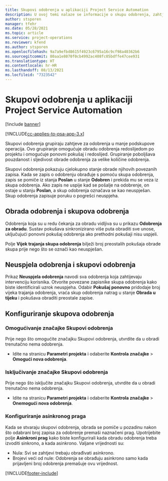 ```yaml
---
title: Skupovi odobrenja u aplikaciji Project Service Automation
description: U ovoj temi nalaze se informacije o skupu odobrenja, zahtjevima i podskupovima tih operacija.
author: stsporen
manager: tfehr
ms.date: 05/28/2021
ms.topic: article
ms.service: project-operations
ms.reviewer: kfend
ms.author: stsporen
ms.openlocfilehash: 9a7a9efbd8615f4923c6795a16c9cf98a40362b6
ms.sourcegitcommit: 80aa1e8070f0cb4992ac408fc05bdffe47cee931
ms.translationtype: HT
ms.contentlocale: hr-HR
ms.lasthandoff: 08/13/2021
ms.locfileid: "7323542"
---
```

# <a name="approval-sets-in-project-service-automation"></a>Skupovi odobrenja u aplikaciji Project Service Automation

[!include [banner](../includes/psa-now-project-operations.md)]

[!INCLUDE[cc-applies-to-psa-app-3.x](../includes/cc-applies-to-psa-app-3x.md)]

Skupovi odobrenja grupiraju zahtjeve za odobrenja u manje podskupove operacija. Ovo grupiranje omogućuje obradu odobrenja redoslijedom po projektu i omogućuje ponovni pokušaj i redoslijed. Grupiranje poboljšava pouzdanost i sljedivost obrade odobrenja za velike količine odobrenja.

Skupovi odobrenja pokazuju cjelokupno stanje obrade njihovih povezanih zapisa. Kada se zapis o odobrenju obrađuje s pomoću skupa odobrenja, zapis se pomiče iz stanja **Poslan** u stanje **Odobren** i prekida mu se veza iz skupa odobrenja. Ako zapis ne uspije kad se pošalje na odobrenje, on ostaje u stanju **Poslan**, a skup odobrenja označava se kao neuspješan. Skup odobrenja zapisuje poruku o pogrešci neuspjeha.

## <a name="processing-approvals-and-approval-sets"></a>Obrada odobrenja i skupova odobrenja
Odobrenja koja su u redu čekanja za obradu vidljiva su u prikazu **Odobrenja za obradu**. Sustav pokušava sinkronizirano više puta obraditi sve unose, uključujući ponovni pokušaj odobrenja ako prethodni pokušaji nisu uspjeli.

Polje **Vijek trajanja skupa odobrenja** bilježi broj preostalih pokušaja obrade skupa prije nego što se označi kao neuspješan.

## <a name="failed-approvals-and-approval-sets"></a>Neuspjela odobrenja i skupovi odobrenja
Prikaz **Neuspjela odobrenja** navodi sva odobrenja koja zahtijevaju intervenciju korisnika. Otvorite povezane zapisnike skupa odobrenja kako biste identificirali uzrok neuspjeha.
Odabir **Pokušaj ponovno** pridodaje broj vijeka trajanja odobrenja, vraća skup odobrenja natrag u stanje **Obrada u tijeku** i pokušava obraditi preostale zapise.

## <a name="configure-approval-sets"></a>Konfiguriranje skupova odobrenja

###  <a name="enable-the-approval-sets-feature"></a>Omogućivanje značajke Skupovi odobrenja
Prije nego što omogućite značajku Skupovi odobrenja, utvrdite da u obradi trenutačno nema odobrenja.

- Idite na stranicu **Parametri projekta** i odaberite **Kontrola značajke** > **Omogući nova odobrenja**.

### <a name="turn-off-the-approval-sets-feature"></a>Isključivanje značajke Skupovi odobrenja
Prije nego što isključite značajku Skupovi odobrenja, utvrdite da u obradi trenutačno nema odobrenja.

- Idite na stranicu **Parametri projekta** i odaberite **Kontrola značajke** > **Onemogući nova odobrenja**.

### <a name="configuring-the-asynchronous-threshold"></a>Konfiguriranje asinkronog praga 
Kada se stvaraju skupovi odobrenja, obrada se pomiče u pozadinu nakon što odabrani broj zapisa za odobrenje premaši naznačeni prag. Upotrijebite polje **Asinkroni prag** kako biste konfigurirali kada obradu odobrenja treba izvoditi sinkrono, a kada asinkrono.
Valjane vrijednosti su:

  - Nula: Svi se zahtjevi trebaju obrađivati asinkrono. 
  - Brojevi veći od nule: Odobrenja se obrađuju asinkrono samo kada prijavljeni broj odobrenja premašuje ovu vrijednost.

[!INCLUDE[footer-include](../includes/footer-banner.md)]
